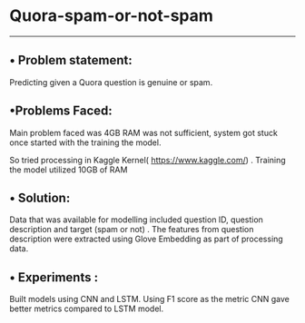 # Quora-spam-or-not-spam
-----------------------------

• Problem statement:
------------------

Predicting given a Quora question is genuine or spam. 

•Problems Faced:
---------------
Main problem faced was 4GB RAM was not sufficient, system got stuck once started with the training the model.

So tried processing in Kaggle Kernel( https://www.kaggle.com/) . Training the model utilized 10GB of RAM

•	Solution:
------------

Data that was available for modelling included question ID, question description and target (spam or not) . The features from question description were extracted using Glove Embedding as part of processing data. 

•	Experiments : 
----------------

Built models using CNN and LSTM. Using F1 score as the metric CNN gave better metrics compared to LSTM model.
